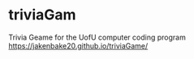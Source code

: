 # triviaGam
Trivia Geame for the UofU computer coding program
https://jakenbake20.github.io/triviaGame/
